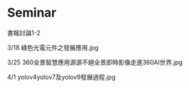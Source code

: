 # Seminar
書報討論1-2

3/18 綠色光電元件之發展應用.jpg

3/25 360全景智慧應用源源不絕全景即時影像走進360AI世界.jpg

4/1 yolov4yolov7及yolov9發展過程.jpg

